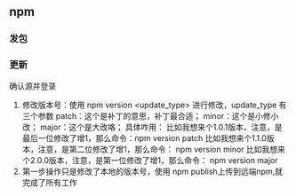 ## npm
### 发包

### 更新
确认源并登录
1. 修改版本号：使用 npm version <update_type> 进行修改，update_type 有三个参数
patch：这个是补丁的意思，补丁最合适；
minor：这个是小修小改；
major：这个是大改咯；
具体咋用：
比如我想来个1.0.1版本，注意，是最后一位修改了增1，那么命令：npm version patch
比如我想来个1.1.0版本，注意，是第二位修改了增1，那么命令： npm version minor
比如我想来个2.0.0版本，注意，是第一位修改了增1，那么命令： npm version major
2. 第一步操作只是修改了本地的版本号，使用 npm publish上传到远端npm,就完成了所有工作